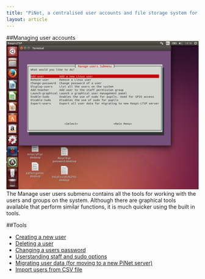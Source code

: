 ```yaml
---
title: "PiNet, a centralised user accounts and file storage system for a Raspberry Pi classroom."
layout: article
---
```


##Managing user accounts   
![](/assets/images/manage-users-menu.jpg)    
The Manage user users submenu contains all the tools for working with the users and groups on the system.
Although there are graphical tools available that perform similar functions, it is much quicker using the built
in tools.

##Tools


- [Creating a new user](creating-users.html)
- [Deleting a user](deleting-users.html)  
- [Changing a users password](change-password.html)  
- [Userstanding staff and sudo options](staff-sudo.html)  
- [Migrating user data (for moving to a new PiNet server)](migration.html)   
- [Import users from CSV file](csv-import.html)   

